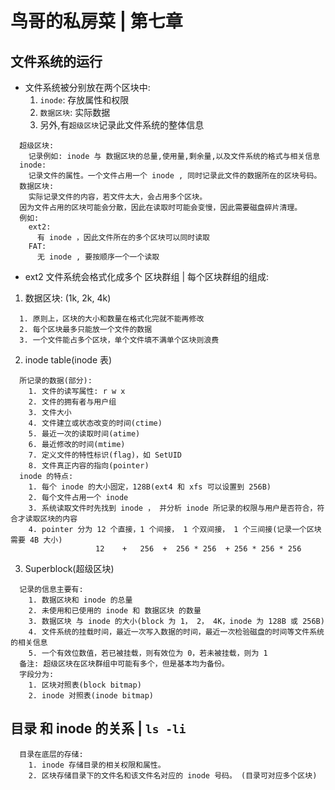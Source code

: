 # 鸟哥的私房菜 | 第七章

## 文件系统的运行

* 文件系统被分别放在两个区块中:
  1. `inode`: 存放属性和权限
  2. `数据区块`: 实际数据
  3. 另外,有`超级区块`记录此文件系统的整体信息
```
  超级区块:
    记录例如: inode 与 数据区块的总量,使用量,剩余量,以及文件系统的格式与相关信息
  inode:
    记录文件的属性。一个文件占用一个 inode , 同时记录此文件的数据所在的区块号码。
  数据区块:
    实际记录文件的内容，若文件太大，会占用多个区块。
  因为文件占用的区块可能会分散，因此在读取时可能会变慢，因此需要磁盘碎片清理。
  例如:
    ext2:
      有 inode ，因此文件所在的多个区块可以同时读取
    FAT:
      无 inode , 要按顺序一个一个读取
```
* ext2 文件系统会格式化成多个 区块群组 | 每个区块群组的组成:
1. 数据区块: (1k, 2k, 4k)
```
  1. 原则上，区块的大小和数量在格式化完就不能再修改
  2. 每个区块最多只能放一个文件的数据
  3. 一个文件能占多个区块，单个文件填不满单个区块则浪费
```
2. inode table(inode 表)
```
  所记录的数据(部分):
    1. 文件的读写属性: r w x
    2. 文件的拥有者与用户组
    3. 文件大小
    4. 文件建立或状态改变的时间(ctime)
    5. 最近一次的读取时间(atime)
    6. 最近修改的时间(mtime)
    7. 定义文件的特性标识(flag)，如 SetUID
    8. 文件真正内容的指向(pointer)
  inode 的特点:
    1. 每个 inode 的大小固定，128B(ext4 和 xfs 可以设置到 256B)
    2. 每个文件占用一个 inode
    3. 系统读取文件时先找到 inode ， 并分析 inode 所记录的权限与用户是否符合，符合才读取区块的内容
    4. pointer 分为 12 个直接，1 个间接， 1 个双间接， 1 个三间接(记录一个区块需要 4B 大小)
                   12    +   256  +  256 * 256  + 256 * 256 * 256
```
3. Superblock(超级区块)
```
  记录的信息主要有:
    1. 数据区块和 inode 的总量
    2. 未使用和已使用的 inode 和 数据区块 的数量
    3. 数据区块 与 inode 的大小(block 为 1， 2， 4K，inode 为 128B 或 256B)
    4. 文件系统的挂载时间，最近一次写入数据的时间，最近一次检验磁盘的时间等文件系统的相关信息
    5. 一个有效位数值，若已被挂载，则有效位为 0，若未被挂载，则为 1
  备注: 超级区块在区块群组中可能有多个，但是基本均为备份。
  字段分为:
    1. 区块对照表(block bitmap)
    2. inode 对照表(inode bitmap)
```

## 目录 和 inode 的关系 | `ls -li`

```
  目录在底层的存储:
    1. inode 存储目录的相关权限和属性。
    2. 区块存储目录下的文件名和该文件名对应的 inode 号码。 (目录可对应多个区块)
```